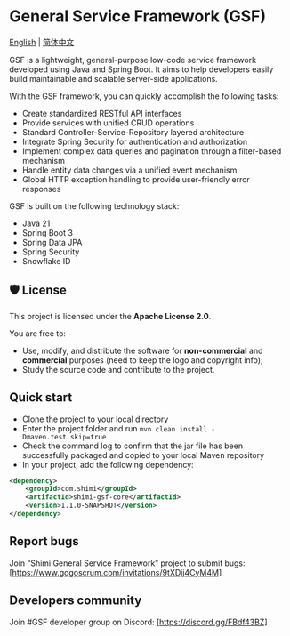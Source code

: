 # General Service Framework (GSF)

[English](README.md) | [简体中文](README.zh-CN.md)

GSF is a lightweight, general-purpose low-code service framework developed using Java and Spring Boot. It aims to help developers easily build maintainable and scalable server-side applications.

With the GSF framework, you can quickly accomplish the following tasks:

- Create standardized RESTful API interfaces 
- Provide services with unified CRUD operations 
- Standard Controller-Service-Repository layered architecture 
- Integrate Spring Security for authentication and authorization 
- Implement complex data queries and pagination through a filter-based mechanism 
- Handle entity data changes via a unified event mechanism 
- Global HTTP exception handling to provide user-friendly error responses

GSF is built on the following technology stack:
- Java 21
- Spring Boot 3
- Spring Data JPA
- Spring Security
- Snowflake ID

## 🛡️ License

This project is licensed under the **Apache License 2.0**.

You are free to:

- Use, modify, and distribute the software for **non-commercial** and **commercial** purposes (need to keep the logo and copyright info);
- Study the source code and contribute to the project.

## Quick start

- Clone the project to your local directory
- Enter the project folder and run `mvn clean install -Dmaven.test.skip=true`
- Check the command log to confirm that the jar file has been successfully packaged and copied to your local Maven repository
- In your project, add the following dependency:
```xml
<dependency>
    <groupId>com.shimi</groupId>
    <artifactId>shimi-gsf-core</artifactId>
    <version>1.1.0-SNAPSHOT</version>
</dependency>
```

## Report bugs

Join “Shimi General Service Framework” project to submit bugs: [https://www.gogoscrum.com/invitations/9tXDjj4CyM4M]

## Developers community

Join #GSF developer group on Discord: [https://discord.gg/FBdf43BZ]